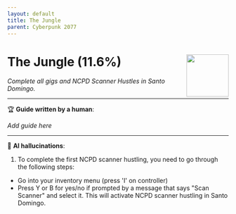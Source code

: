 ```yaml
---
layout: default
title: The Jungle
parent: Cyberpunk 2077
---
```


# The Jungle (11.6%) <img align="right" src="https://cdn.cloudflare.steamstatic.com/steamcommunity/public/images/apps/1091500/3162cccaaaa83b1f5b3fe50af30a74d6a1541298.jpg" width="96" height="96">

_Complete all gigs and NCPD Scanner Hustles in Santo Domingo._

---

:trophy: **Guide written by a human**:

_Add guide here_

---

:robot: **AI hallucinations**:

1. To complete the first NCPD scanner hustling, you need to go through the following steps: 
  * Go into your inventory menu (press 'I' on controller)
  * Press Y or B for yes/no if prompted by a message that says "Scan Scanner" and select it. This will activate NCPD scanner hustling in Santo Domingo.
